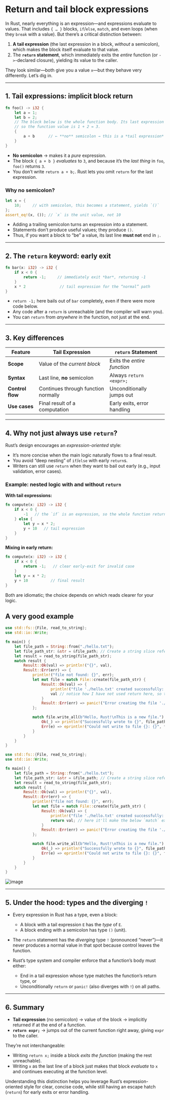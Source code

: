 # Return and tail block expressions

In Rust, nearly everything is an expression—and expressions evaluate to values. That includes `{ … }` blocks, `if`/`else`, `match`, and even loops (when they `break` with a value). But there’s a critical distinction between:

1. **A tail expression** (the last expression in a block, _without_ a semicolon), which makes the block itself evaluate to that value.
2. The **`return` statement**, which immediately exits the _entire_ function (or `->`-declared closure), yielding its value to the caller.

They look similar—both give you a value `x`—but they behave very differently. Let’s dig in.

---

## 1. Tail expressions: implicit block return

```rust
fn foo() -> i32 {
    let a = 1;
    let b = 2;
    // The block below is the whole function body. Its last expression is `a + b`,
    // so the function value is 1 + 2 = 3.
    {
        a + b      // ← **no** semicolon → this is a *tail expression*
    }
}
```

- **No semicolon** → makes it a _pure_ expression.
- The block `{ a + b }` _evaluates_ to `3`, and because it’s the _last thing_ in `foo`, `foo()` returns `3`.
- You don’t write `return a + b;`. Rust lets you omit `return` for the last expression.

### Why no semicolon?

```rust
let x = {
    10;     // with semicolon, this becomes a statement, yields `()`
};
assert_eq!(x, ()); // `x` is the unit value, not 10
```

- Adding a trailing semicolon turns an expression into a statement.
- Statements don’t produce useful values; they produce `()`.
- Thus, if you want a block to “be” a value, its last line **must not** end in `;`.

---

## 2. The `return` keyword: early exit

```rust
fn bar(x: i32) -> i32 {
    if x < 0 {
        return -1;     // immediately exit *bar*, returning -1
    }
    x * 2               // tail expression for the “normal” path
}
```

- `return -1;` here bails out of `bar` completely, even if there were more code below.
- Any code after a `return` is unreachable (and the compiler will warn you).
- You can `return` from _anywhere_ in the function, not just at the end.

---

## 3. Key differences

| Feature          | Tail Expression                     | `return` Statement          |
| ---------------- | ----------------------------------- | --------------------------- |
| **Scope**        | Value of the _current block_        | Exits the _entire function_ |
| **Syntax**       | Last line, **no** semicolon         | Always `return <expr>;`     |
| **Control flow** | Continues through function normally | Unconditionally jumps out   |
| **Use cases**    | Final result of a computation       | Early exits, error handling |

---

## 4. Why not just always use `return`?

Rust’s design encourages an _expression-oriented_ style:

- It’s more concise when the main logic naturally flows to a final result.
- You avoid “deep nesting” of `if`/`else` with early `return`s.
- Writers can still use `return` when they want to bail out early (e.g., input validation, error cases).

### Example: nested logic with and without `return`

**With tail expressions:**

```rust
fn compute(x: i32) -> i32 {
    if x < 0 {
        -1   // the `if` is an expression, so the whole function returns -1
    } else {
        let y = x * 2;
        y + 10   // tail expression
    }
}
```

**Mixing in early return:**

```rust
fn compute(x: i32) -> i32 {
    if x < 0 {
        return -1;   // clear early-exit for invalid case
    }
    let y = x * 2;
    y + 10          // final result
}
```

Both are idiomatic; the choice depends on which reads clearer for your logic.

## A very good example

```rust
use std::fs::{File, read_to_string};
use std::io::Write;

fn main() {
    let file_path = String::from("./hello.txt");
    let file_path_str: &str = &file_path; // Create a string slice reference
    let result = read_to_string(file_path_str);
    match result {
        Result::Ok(val) => println!("{}", val),
        Result::Err(err) => {
            println!("file not found: {}", err);
            let mut file = match File::create(file_path_str) {
                Result::Ok(val) => {
                    println!("file './hello.txt' created successfully: {:?}", val);
                    val // notice how I have not used return here, so that if the 'Ok' value matches the variable file has the file value(of type File) in it hence making the file.write_all() method to be called upon in the match expression below, if you do NOT return anything here the compiler will complain that .write_all() doesn't exist on the file variable
                }
                Result::Err(err) => panic!("Error creating the file './hello.txt': {}", err),
            };

            match file.write_all(b"Hello, Rust!\nThis is a new file.") {
                Ok(_) => println!("Successfully wrote to {}", file_path_str),
                Err(e) => eprintln!("Could not write to file {}: {}", file_path_str, e),
            }
        }
    }
}

```

```rust
use std::fs::{File, read_to_string};
use std::io::Write;

fn main() {
    let file_path = String::from("./hello.txt");
    let file_path_str: &str = &file_path; // Create a string slice reference
    let result = read_to_string(file_path_str);
    match result {
        Result::Ok(val) => println!("{}", val),
        Result::Err(err) => {
            println!("file not found: {}", err);
            let mut file = match File::create(file_path_str) {
                Result::Ok(val) => {
                    println!("file './hello.txt' created successfully: {:?}", val);
                    return val; // here it'll make the below `match` expression unreachable because this will exit out of the main function scope itself, and we need the file value to execute the match statement below hence we use the above concept of tail block expressions instead of literally returning the value
                }
                Result::Err(err) => panic!("Error creating the file './hello.txt': {}", err),
            };

            match file.write_all(b"Hello, Rust!\nThis is a new file.") {
                Ok(_) => println!("Successfully wrote to {}", file_path_str),
                Err(e) => eprintln!("Could not write to file {}: {}", file_path_str, e),
            }
        }
    }
}

```

![image](assets/1.png)

---

## 5. Under the hood: types and the diverging `!`

- Every expression in Rust has a type, even a block:

  - A block with a tail expression `E` has the _type_ of `E`.
  - A block ending with a semicolon has type `()` (unit).

- The `return` statement has the _diverging_ type `!` (pronounced “never”)—it never produces a normal value in that spot because control leaves the function.
- Rust’s type system and compiler enforce that a function’s body must either:

  - End in a tail expression whose type matches the function’s return type, or
  - Unconditionally `return` or `panic!` (also diverges with `!`) on all paths.

---

## 6. Summary

- **Tail expression** (no semicolon) → value of the block → implicitly returned if at the end of a function.
- **`return expr;`** → jumps out of the current function right away, giving `expr` to the caller.

They’re not interchangeable:

- Writing `return x;` inside a block _exits the function_ (making the rest unreachable).
- Writing `x` as the last line of a block just makes that block _evaluate_ to `x` and continues executing at the function level.

Understanding this distinction helps you leverage Rust’s expression-oriented style for clear, concise code, while still having an escape hatch (`return`) for early exits or error handling.
